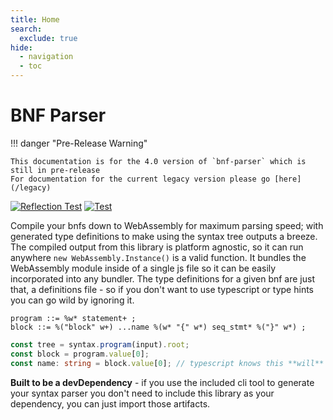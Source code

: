 ```yaml
---
title: Home
search:
  exclude: true
hide:
  - navigation
  - toc
---
```


# BNF Parser

!!! danger "Pre-Release Warning"

    This documentation is for the 4.0 version of `bnf-parser` which is still in pre-release  
    For documentation for the current legacy version please go [here](/legacy)

[![Reflection Test](https://github.com/AjaniBilby/BNF-parser/actions/workflows/npm-load-check.yml/badge.svg?branch=master)](https://github.com/AjaniBilby/BNF-parser/actions/workflows/npm-load-check.yml)
[![Test](https://github.com/AjaniBilby/BNF-parser/actions/workflows/test.yml/badge.svg?branch=master)](https://github.com/AjaniBilby/BNF-parser/actions/workflows/test.yml)

Compile your bnfs down to WebAssembly for maximum parsing speed; with generated type definitions to make using the syntax tree outputs a breeze. The compiled output from this library is platform agnostic, so it can run anywhere `new WebAssembly.Instance()` is a valid function. It bundles the WebAssembly module inside of a single js file so it can be easily incorporated into any bundler. The type definitions for a given bnf are just that, a definitions file - so if you don't want to use typescript or type hints you can go wild by ignoring it.

```bnf
program ::= %w* statement+ ;
block ::= %("block" w+) ...name %(w* "{" w*) seq_stmt* %("}" w*) ;
```
```ts
const tree = syntax.program(input).root;
const block = program.value[0];
const name: string = block.value[0]; // typescript knows this **will** be a string
```

**Built to be a devDependency** - if you use the included cli tool to generate your syntax parser you don't need to include this library as your dependency, you can just import those artifacts.